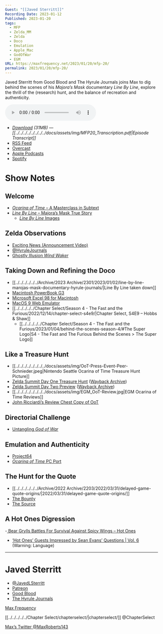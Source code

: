 ```yaml
---
Guest: "[[Javed Sterritt]]"
Recording Date: 2023-01-12
Published: 2023-01-20
tags:
  - MFP
  - Zelda_MM
  - Zelda
  - Doco
  - Emulation
  - Apple_Mac
  - GodOfWar
  - EGM
URL: https://maxfrequency.net/2023/01/20/mfp-20/
permalink: 2023/01/20/mfp-20/
---
```

Javed Sterritt from Good Blood and The Hyrule Journals joins Max to dig behind the scenes of his *Majora’s Mask* documentary *Line By Line*, explore the thrill of the (research) hunt, and the balance of recreation and authenticity.

<audio controls>
  <source src="https://traffic.libsyn.com/maxfrequency/MF20_Final.mp3">
</audio>

- *[Download](https://traffic.libsyn.com/maxfrequency/MF20_Final.mp3) (31MB)  — [[../../../../../../../../docs/assets/img/MFP20_Transcription.pdf|Episode Transcript]]*
- [RSS Feed](https://maxfrequency.libsyn.com/rss)
- [Overcast](https://overcast.fm/itunes1557043396)
- [Apple Podcasts](https://podcasts.apple.com/us/podcast/the-max-frequency-podcast/id1557043396)
- [Spotify](https://open.spotify.com/show/3W1LwBNmhZ6s5QmQViWXKn)

# Show Notes
## Welcome

- [*Ocarina of Time* – A Masterclass in Subtext](https://youtu.be/GyUcwsjyd8Q)
- [*Line By Line* – Majora’s Mask True Story](https://youtu.be/ISKWr8rI2sI)
	- [*Line By Line* Images](https://www.thehyrulejournals.com/line-by-line-documentary)
## Zelda Observations

- [Exciting News (Announcement Video)](https://youtu.be/1Wckbwj2-eg)
- [@HyruleJournals](https://twitter.com/hyrulejournals)
- [Ghostly Illusion *Wind Waker*](https://mobile.twitter.com/HyruleJournals/status/1598862126025961472)
## Taking Down and Refining the Doco

- [[../../../../../../Archive/2023 Archive/2301/2023/01/02/line-by-line-marojas-mask-documentary-hyrule-journals/|Line By Line taken down]]
- [Macintosh PowerBook G3](https://en.wikipedia.org/wiki/PowerBook_G3)
- [Microsoft Excel 98 for Macintosh](https://winworldpc.com/product/microsoft-excel/97)
- [MacOS 9 Web Emulator](https://macos9.app/)
- [[../../../../../Chapter Select/Season 4 - The Fast and the Furious/2022/12/14/chapter-select-s4e9/|Chapter Select, S4E9 – Hobbs & Shaw]]
	- [[../../../../../Chapter Select/Season 4 - The Fast and the Furious/2023/01/04/behind-the-scenes-season-4/#The Super Logo|S4 - The Fast and The Furious Behind the Scenes > The Super Logo]]
## Like a Treasure Hunt

- [[../../../../../../../../docs/assets/img/OoT-Press-Event-Peer-Schnieder.jpeg|Nintendo Seattle Ocarina of Time Treasure Hunt Picture]]
- [Zelda Summit Day One Treasure Hunt](https://www.ign.com/articles/1998/09/02/zelda-summit-day-one) ([Wayback Archive](https://web.archive.org/web/20000819150031/http://ign64.ign.com/news/4645.html))
- [Zelda Summit Day Two Preview](https://www.ign.com/articles/1998/09/03/zelda-summit-day-two-a-legend-in-the-making) ([Wayback Archive](https://web.archive.org/web/20001007213301/http://ign64.ign.com/news/4681.html))
- [[../../../../../../../../docs/assets/img/EGM_OoT-Review.jpg|EGM Ocarina of Time Reviews]]
- [John Ricciardi’s Review Chest Copy of OoT](https://www.instagram.com/reel/CiEirF_gzZd/)
## Directorial Challenge

- [Untangling *God of War*](https://youtu.be/yegRHiaao7U)
## Emulation and Authenticity

- [Project64](https://www.pj64-emu.com/)
- [*Ocarina of Time* PC Port](https://www.videogameschronicle.com/news/zelda-ocarina-of-time-pc-port/)
## The Hunt for the Quote

- [[../../../../../../Archive/2022 Archive/2203/2022/03/31/delayed-game-quote-origins/|2022/03/31/delayed-game-quote-origins/]]
- [The Bounty](https://twitter.com/javedlsterritt/status/1504647303633670149)
- [The Source](https://twitter.com/GameResearch_E/status/1504663945126232071)
## A Hot Ones Digression

-[ Bear Grylls Battles For Survival Against Spicy Wings – Hot Ones](https://youtube.com/watch?v=2pnBCHN9EOE&t=1353)
- [‘Hot Ones’ Guests Impressed by Sean Evans’ Questions | Vol. 6](https://youtu.be/Endmr-93KOY) (Warning: Language)

---
# Javed Sterritt

- [@JavedLSterritt](https://mobile.twitter.com/javedlsterritt)
- [Patreon](https://www.patreon.com/goodblood)
- [Good Blood](https://www.youtube.com/@GoodBloodGames)
- [The Hyrule Journals](https://www.youtube.com/@TheHyruleJournals)

[Max Frequency](https://www.maxfrequency.net/)

[[../../../../../Chapter Select/chapterselect/|chapterselect/]] @ChapterSelect

[Max’s Twitter @MaxRoberts143](https://www.twitter.com/MaxRoberts143)
